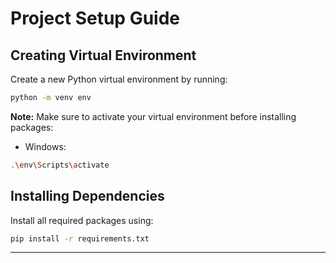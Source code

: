 # Project Setup Guide

## Creating Virtual Environment

Create a new Python virtual environment by running:

```bash
python -m venv env
```
**Note:** Make sure to activate your virtual environment before installing packages:

- Windows:
```bash
.\env\Scripts\activate
```

## Installing Dependencies

Install all required packages using:

```bash
pip install -r requirements.txt
```

---
